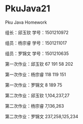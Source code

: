 ﻿# PkuJava21
Pku Java Homework
<html>
<p>组长：邱玉钦  学号：1501210972</p>
<p>组员：杨宗睿  学号：1501211017</p>
<p>组员：罗锦文  学号：1501210635</p>
<p>第一次作业：邱玉钦 67 191 58 202</p>
<p>第一次作业：杨宗睿 118 119 151</p>
<p>第一次作业：罗锦文 8 189 75</p>
<p>第二次作业：邱玉钦 1,104,237,27</p>
<p>第二次作业：杨宗睿 7,136,263</p>
<p>第二次作业：罗锦文 237,258,125,234</p>
</html>
